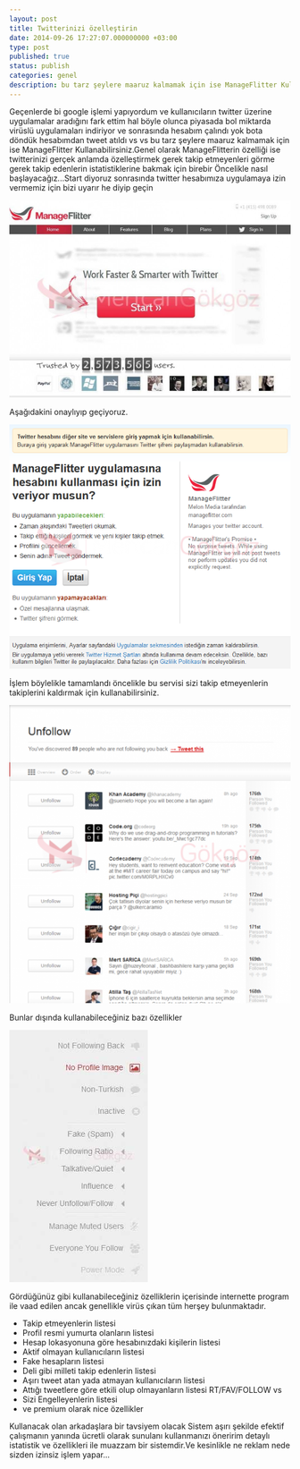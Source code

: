 ```yaml
---
layout: post
title: Twitterinizi özelleştirin
date: 2014-09-26 17:27:07.000000000 +03:00
type: post
published: true
status: publish
categories: genel
description: bu tarz şeylere maaruz kalmamak için ise ManageFlitter Kullanabilirsiniz.Genel olarak ManageFlitterin özelliği ise twitterinizi gerçek anlamda özelleştirmek
---
```

Geçenlerde bi google işlemi yapıyordum ve kullanıcıların twitter üzerine uygulamalar aradığını fark ettim hal böyle olunca piyasada bol miktarda virüslü uygulamaları indiriyor ve sonrasında hesabım çalındı yok bota döndük hesabımdan tweet atıldı vs vs bu tarz şeylere maaruz kalmamak için ise ManageFlitter Kullanabilirsiniz.Genel olarak ManageFlitterin özelliği ise twitterinizi gerçek anlamda özelleştirmek gerek takip etmeyenleri görme gerek takip edenlerin istatistiklerine bakmak için birebir Öncelikle nasıl başlayacağız...Start diyoruz sonrasında twitter hesabımıza uygulamaya izin vermemiz için bizi uyarır he diyip geçin

![twitterozellestiringorsel1](/assets/twitterozellestiringorsel1-e1411740210365-822x576.jpg)

Aşağıdakini onaylıyıp geçiyoruz.

![twitterozellestiringorsel2](/assets/twitterozellestiringorsel2.png)

İşlem böylelikle tamamlandı öncelikle bu servisi sizi takip etmeyenlerin takiplerini kaldırmak için kullanabilirsiniz.

![twitterozellestiringorsel3](/assets/twitterozellestiringorsel3-e1411740488916-545x576.png)

Bunlar dışında kullanabileceğiniz bazı özellikler

![twitterozellestiringorsel4](/assets/twitterozellestiringorsel4.jpg)

Gördüğünüz gibi kullanabileceğiniz özelliklerin içerisinde internette program ile vaad edilen ancak genellikle virüs çıkan tüm herşey bulunmaktadır.

- Takip etmeyenlerin listesi
- Profil resmi yumurta olanların listesi
- Hesap lokasyonuna göre hesabınızdaki kişilerin listesi
- Aktif olmayan kullanıcıların listesi
- Fake hesapların listesi
- Deli gibi milleti takip edenlerin listesi
- Aşırı tweet atan yada atmayan kullanıcıların listesi
- Attığı tweetlere göre etkili olup olmayanların listesi RT/FAV/FOLLOW vs
- Sizi Engelleyenlerin listesi
- ve premium olarak nice özellikler

Kullanacak olan arkadaşlara bir tavsiyem olacak Sistem aşırı şekilde efektif çalışmanın yanında ücretli olarak sunulanı kullanmanızı öneririm detaylı istatistik ve özellikleri ile muazzam bir sistemdir.Ve kesinlikle ne reklam nede sizden izinsiz işlem yapar...
